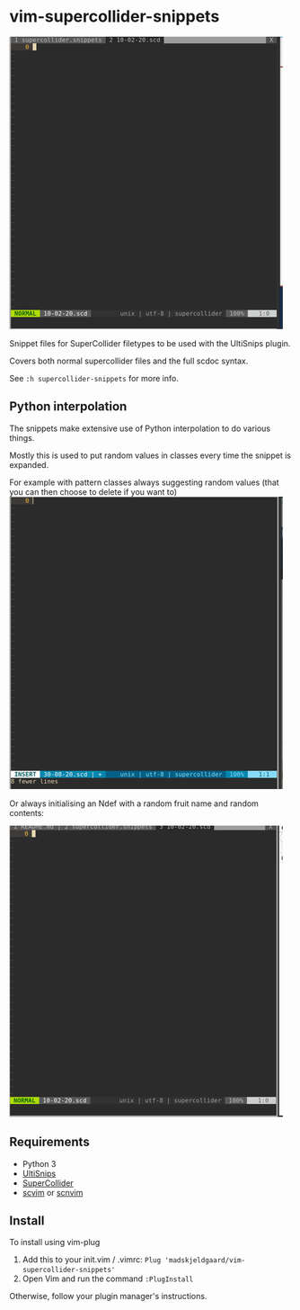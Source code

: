 # vim-supercollider-snippets
![snippets in action](python-interpolation-pattern-bonanza.gif)

Snippet files for SuperCollider filetypes to be used with the UltiSnips plugin.

Covers both normal supercollider files and the full scdoc syntax. 

See `:h supercollider-snippets` for more info.

## Python interpolation
The snippets make extensive use of Python interpolation to do various things.

Mostly this is used to put random values in classes every time the snippet is expanded.

For example with pattern classes always suggesting random values (that you can then choose to delete if you want to)
![sc snips pattern example 1](python-random-pbind.gif)

Or always initialising an Ndef with a random fruit name and random contents:

![python ndef named](python-random-named-ndef.gif)

## Requirements
* Python 3
* [UltiSnips](https://github.com/SirVer/ultisnips)
* [SuperCollider](https://github.com/supercollider/supercollider)
* [scvim](https://github.com/supercollider/scvim) or [scnvim](github.com/davidgranstrom/scnvim)

## Install
To install using vim-plug
1. Add this to your init.vim / .vimrc:
`Plug 'madskjeldgaard/vim-supercollider-snippets'`
2. Open Vim and run the command `:PlugInstall`


Otherwise, follow your plugin manager's instructions.
